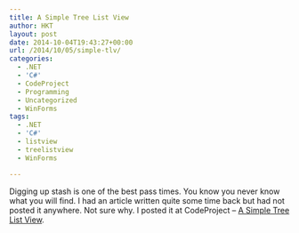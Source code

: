 ```yaml
---
title: A Simple Tree List View
author: HKT
layout: post
date: 2014-10-04T19:43:27+00:00
url: /2014/10/05/simple-tlv/
categories:
  - .NET
  - 'C#'
  - CodeProject
  - Programming
  - Uncategorized
  - WinForms
tags:
  - .NET
  - 'C#'
  - listview
  - treelistview
  - WinForms

---
```


Digging up stash is one of the best pass times. You know you never know what you will find. I had an article written quite some time back but had not posted it anywhere. Not sure why. I posted it at CodeProject &#8211; [A Simple Tree List View](http://www.codeproject.com/Articles/825741/A-Simple-Tree-List-View).

